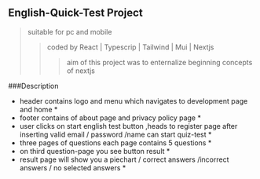 ## English-Quick-Test Project
> suitable for pc and mobile
> > coded by React | Typescrip | Tailwind | Mui | Nextjs
> > > aim of this project was to enternalize beginning concepts of nextjs


###Description
* header contains logo and menu which navigates to development page and home *
* footer contains of about page and privacy policy page *
* user clicks on start english test button ,heads to register page after inserting valid email / password /name can start quiz-test  *
* three pages of questions each page contains 5 questions  *
* on third question-page  you see button result  *
* result page will show you a piechart / correct answers /incorrect answers / no selected answers  *

